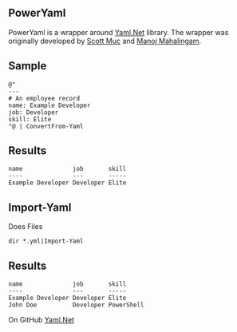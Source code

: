 PowerYaml
-

PowerYaml is a wrapper around [Yaml.Net]() library. The wrapper was originally developed by [Scott Muc](https://github.com/scottmuc) and [Manoj Mahalingam](https://github.com/manojlds).

Sample
-	

	@"
	---
	# An employee record
	name: Example Developer
	job: Developer
	skill: Elite
	"@ | ConvertFrom-Yaml	

Results
-
	name              job       skill
	----              ---       -----
	Example Developer Developer Elite

Import-Yaml
-
Does Files

	dir *.yml|Import-Yaml

Results
-
	name              job       skill     
	----              ---       -----     
	Example Developer Developer Elite     
	John Doe          Developer PowerShell

On GitHub [Yaml.Net](https://github.com/aaubry/YamlDotNet)